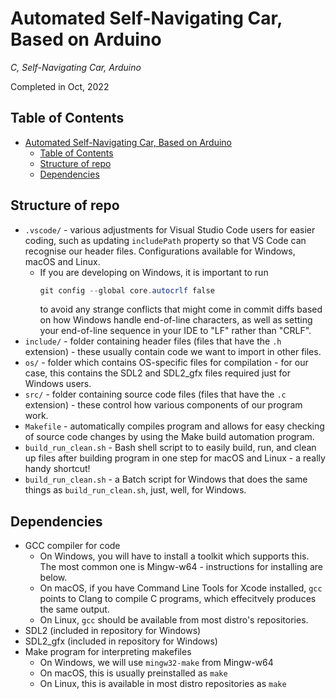 # Automated Self-Navigating Car, Based on Arduino

*C, Self-Navigating Car, Arduino*

Completed in Oct, 2022

## Table of Contents

- [Automated Self-Navigating Car, Based on Arduino](#automated-self-navigating-car-based-on-arduino)
  - [Table of Contents](#table-of-contents)
  - [Structure of repo](#structure-of-repo)
  - [Dependencies](#dependencies)

## Structure of repo

- `.vscode/` - various adjustments for Visual Studio Code users for easier coding, such as updating `includePath` property so that VS Code can recognise our header files. Configurations available for Windows, macOS and Linux.
  - If you are developing on Windows, it is important to run 
    ```powershell
    git config --global core.autocrlf false
    ```
    to avoid any strange conflicts that might come in commit diffs based on how Windows handle end-of-line characters, as well as setting your end-of-line sequence in your IDE to "LF" rather than "CRLF".
- `include/` - folder containing header files (files that have the `.h` extension) - these usually contain code we want to import in other files.
- `os/` - folder which contains OS-specific files for compilation - for our case, this contains the SDL2 and SDL2_gfx files required just for Windows users.
- `src/` - folder containing source code files (files that have the `.c` extension) - these control how various components of our program work.
- `Makefile` - automatically compiles program and allows for easy checking of source code changes by using the Make build automation program.
- `build_run_clean.sh` - Bash shell script to to easily build, run, and clean up files after building program in one step for macOS and Linux - a really handy shortcut!
- `build_run_clean.sh` - a Batch script for Windows that does the same things as `build_run_clean.sh`, just, well, for Windows.

## Dependencies

- GCC compiler for code
  - On Windows, you will have to install a toolkit which supports this. The most common one is Mingw-w64 - instructions for installing are below.
  - On macOS, if you have Command Line Tools for Xcode installed, `gcc` points to Clang to compile C programs, which effecitvely produces the same output.
  - On Linux, `gcc` should be available from most distro's repositories.
- SDL2 (included in repository for Windows)
- SDL2_gfx (included in repository for Windows)
- Make program for interpreting makefiles
  - On Windows, we will use `mingw32-make` from Mingw-w64
  - On macOS, this is usually preinstalled as `make`
  - On Linux, this is available in most distro repositories as `make`

